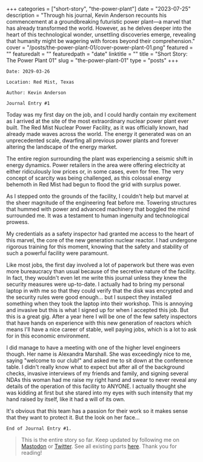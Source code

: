 +++
categories = ["short-story", "the-power-plant"]
date = "2023-07-25"
description = "Through his journal, Kevin Anderson recounts his commencement at a groundbreaking futuristic power plant—a marvel that has already transformed the world. However, as he delves deeper into the heart of this technological wonder, unsettling discoveries emerge, revealing that humanity might be wagering with forces beyond their comprehension."
cover = "/posts/the-power-plant-01/cover-power-plant-01.png"
featured = ""
featuredalt = ""
featuredpath = "date"
linktitle = ""
title = "Short Story: The Power Plant 01"
slug = "the-power-plant-01"
type = "posts"
+++

```
Date: 2029-03-26

Location: Red Mist, Texas

Author: Kevin Anderson

Journal Entry #1
```

Today was my first day on the job, and I could hardly contain my excitement as I arrived at the site of the most extraordinary nuclear power plant ever built. The Red Mist Nuclear Power Facility, as it was officially known, had already made waves across the world. The energy it generated was on an unprecedented scale, dwarfing all previous power plants and forever altering the landscape of the energy market.

The entire region surrounding the plant was experiencing a seismic shift in energy dynamics. Power retailers in the area were offering electricity at either ridiculously low prices or, in some cases, even for free. The very concept of scarcity was being challenged, as this colossal energy behemoth in Red Mist had begun to flood the grid with surplus power.

As I stepped onto the grounds of the facility, I couldn't help but marvel at the sheer magnitude of the engineering feat before me. Towering structures that hummed with power and advanced machinery that boggled the mind surrounded me. It was a testament to human ingenuity and technological prowess.

My credentials as a safety inspector had granted me access to the heart of this marvel, the core of the new generation nuclear reactor. I had undergone rigorous training for this moment, knowing that the safety and stability of such a powerful facility were paramount.

Like most jobs, the first day involved a lot of paperwork but there was even more bureaucracy than usual because of the secretive nature of the facility. In fact, they wouldn't even let me write this journal unless they knew the security measures were up-to-date. I actually had to bring my personal laptop in with me so that they could verify that the disk was encrypted and the security rules were good enough... but I suspect they installed something when they took the laptop into their workshop. This is annoying and invasive but this is what I signed up for when I accepted this job. But this is a great gig. After a year here I will be one of the few safety inspectors that have hands on experience with this new generation of reactors which means I'll have a nice career of stable, well paying jobs, which is a lot to ask for in this economic environment.

I did manage to have a meeting with one of the higher level engineers though. Her name is Alexandra Marshall. She was exceedingly nice to me, saying "welcome to our club!" and asked me to sit down at the conference table. I didn't really know what to expect but after all of the background checks, invasive interviews of my friends and family, and signing several NDAs this woman had me raise my right hand and swear to never reveal any details of the operation of this facility to ANYONE. I actually thought she was kidding at first but she stared into my eyes with such intensity that my hand raised by itself, like it had a will of its own.

It's obvious that this team has a passion for their work so it makes sense that they want to protect it. But the look on her face...

```
End of Journal Entry #1.
```

> This is the entire story so far. Keep updated by following me on [Mastodon](https://infosec.exchange/@sudorandom) or [Twitter](https://twitter.com/sudorandom/). See all existing parts [here](http://localhost:57449/categories/the-power-plant/). Thank you for reading!